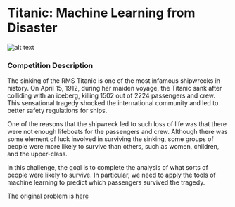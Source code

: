 # Titanic: Machine Learning from Disaster

![alt text](https://storage.googleapis.com/kaggle-competitions/kaggle/3136/logos/header.png "Logo Title Text 1")

### Competition Description
The sinking of the RMS Titanic is one of the most infamous shipwrecks in history.  On April 15, 1912, during her maiden voyage, the Titanic sank after colliding with an iceberg, killing 1502 out of 2224 passengers and crew. This sensational tragedy shocked the international community and led to better safety regulations for ships.

One of the reasons that the shipwreck led to such loss of life was that there were not enough lifeboats for the passengers and crew. Although there was some element of luck involved in surviving the sinking, some groups of people were more likely to survive than others, such as women, children, and the upper-class.

In this challenge, the goal is to complete the analysis of what sorts of people were likely to survive. In particular, we need to apply the tools of machine learning to predict which passengers survived the tragedy.

The original problem is [here](https://www.kaggle.com/c/titanic)
